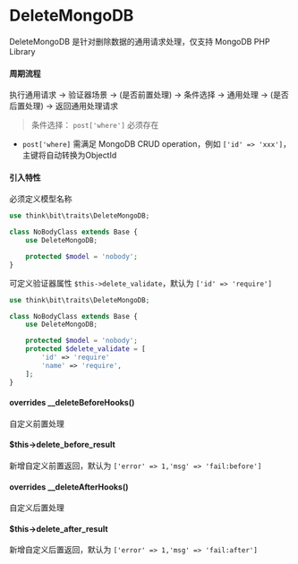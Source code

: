 # DeleteMongoDB

DeleteMongoDB 是针对删除数据的通用请求处理，仅支持 MongoDB PHP Library

#### 周期流程

执行通用请求 -> 验证器场景 -> (是否前置处理) -> 条件选择 -> 通用处理 -> (是否后置处理) -> 返回通用处理请求

> 条件选择： `post['where']` 必须存在

- `post['where]` 需满足 MongoDB CRUD operation，例如 `['id' => 'xxx']`，主键将自动转换为ObjectId

#### 引入特性

必须定义模型名称

```php
use think\bit\traits\DeleteMongoDB;

class NoBodyClass extends Base {
    use DeleteMongoDB;

    protected $model = 'nobody';
}
```

可定义验证器属性 `$this->delete_validate`，默认为 `['id' => 'require']`

```php
use think\bit\traits\DeleteMongoDB;

class NoBodyClass extends Base {
    use DeleteMongoDB;

    protected $model = 'nobody';
    protected $delete_validate = [
        'id' => 'require'
        'name' => 'require',
    ];
}
```

#### overrides __deleteBeforeHooks()

自定义前置处理

#### $this->delete_before_result

新增自定义前置返回，默认为 `['error' => 1,'msg' => 'fail:before']`

#### overrides __deleteAfterHooks()

自定义后置处理

#### $this->delete_after_result

新增自定义后置返回，默认为 `['error' => 1,'msg' => 'fail:after']`